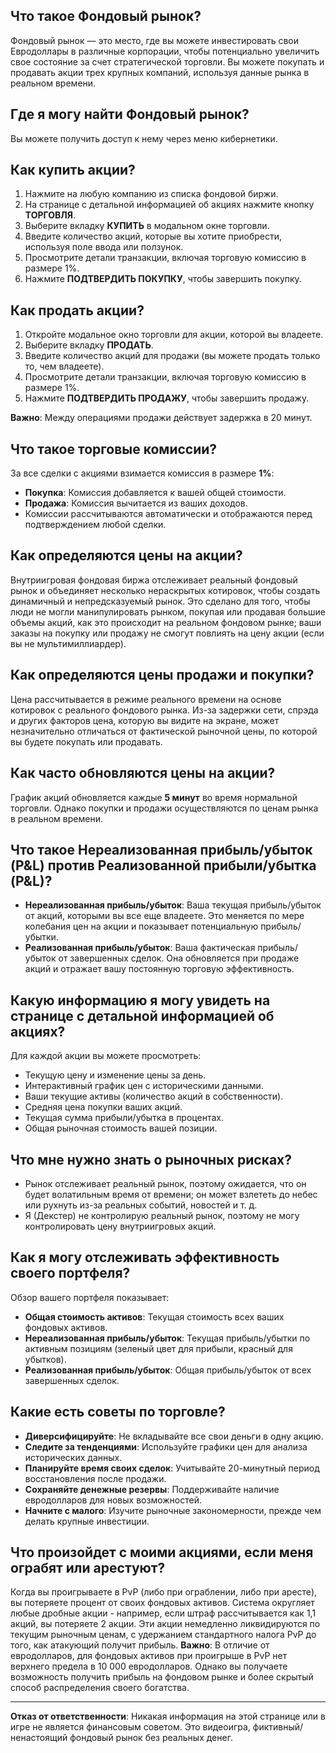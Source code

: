 ## Что такое Фондовый рынок?

Фондовый рынок — это место, где вы можете инвестировать свои Евродоллары в различные корпорации, чтобы потенциально увеличить свое состояние за счет стратегической торговли. Вы можете покупать и продавать акции трех крупных компаний, используя данные рынка в реальном времени.

## Где я могу найти Фондовый рынок?

Вы можете получить доступ к нему через меню кибернетики.

## Как купить акции?

1. Нажмите на любую компанию из списка фондовой биржи.
2. На странице с детальной информацией об акциях нажмите кнопку **ТОРГОВЛЯ**.
3. Выберите вкладку **КУПИТЬ** в модальном окне торговли.
4. Введите количество акций, которые вы хотите приобрести, используя поле ввода или ползунок.
5. Просмотрите детали транзакции, включая торговую комиссию в размере 1%.
6. Нажмите **ПОДТВЕРДИТЬ ПОКУПКУ**, чтобы завершить покупку.

## Как продать акции?

1. Откройте модальное окно торговли для акции, которой вы владеете.
2. Выберите вкладку **ПРОДАТЬ**.
3. Введите количество акций для продажи (вы можете продать только то, чем владеете).
4. Просмотрите детали транзакции, включая торговую комиссию в размере 1%.
5. Нажмите **ПОДТВЕРДИТЬ ПРОДАЖУ**, чтобы завершить продажу.

**Важно**: Между операциями продажи действует задержка в 20 минут.

## Что такое торговые комиссии?

За все сделки с акциями взимается комиссия в размере **1%**:

- **Покупка**: Комиссия добавляется к вашей общей стоимости.
- **Продажа**: Комиссия вычитается из ваших доходов.
- Комиссии рассчитываются автоматически и отображаются перед подтверждением любой сделки.

## Как определяются цены на акции?

Внутриигровая фондовая биржа отслеживает реальный фондовый рынок и объединяет несколько нераскрытых котировок, чтобы создать динамичный и непредсказуемый рынок. Это сделано для того, чтобы люди не могли манипулировать рынком, покупая или продавая большие объемы акций, как это происходит на реальном фондовом рынке; ваши заказы на покупку или продажу не смогут повлиять на цену акции (если вы не мультимиллиардер).

## Как определяются цены продажи и покупки?

Цена рассчитывается в режиме реального времени на основе котировок с реального фондового рынка. Из-за задержки сети, спрэда и других факторов цена, которую вы видите на экране, может незначительно отличаться от фактической рыночной цены, по которой вы будете покупать или продавать.

## Как часто обновляются цены на акции?

График акций обновляется каждые **5 минут** во время нормальной торговли. Однако покупки и продажи осуществляются по ценам рынка в реальном времени.

## Что такое Нереализованная прибыль/убыток (P&L) против Реализованной прибыли/убытка (P&L)?

- **Нереализованная прибыль/убыток**: Ваша текущая прибыль/убыток от акций, которыми вы все еще владеете. Это меняется по мере колебания цен на акции и показывает потенциальную прибыль/убытки.
- **Реализованная прибыль/убыток**: Ваша фактическая прибыль/убыток от завершенных сделок. Она обновляется при продаже акций и отражает вашу постоянную торговую эффективность.

## Какую информацию я могу увидеть на странице с детальной информацией об акциях?

Для каждой акции вы можете просмотреть:

- Текущую цену и изменение цены за день.
- Интерактивный график цен с историческими данными.
- Ваши текущие активы (количество акций в собственности).
- Средняя цена покупки ваших акций.
- Текущая сумма прибыли/убытка в процентах.
- Общая рыночная стоимость вашей позиции.

## Что мне нужно знать о рыночных рисках?

- Рынок отслеживает реальный рынок, поэтому ожидается, что он будет волатильным время от времени;
  он может взлететь до небес или рухнуть из-за реальных событий, новостей и т. д.
- Я (Декстер) не контролирую реальный рынок, поэтому не могу контролировать цену внутриигровых акций.

## Как я могу отслеживать эффективность своего портфеля?

Обзор вашего портфеля показывает:

- **Общая стоимость активов**: Текущая стоимость всех ваших фондовых активов.
- **Нереализованная прибыль/убыток**: Текущая прибыль/убытки по активным позициям (зеленый цвет для прибыли, красный для убытков).
- **Реализованная прибыль/убыток**: Общая прибыль/убыток от всех завершенных сделок.

## Какие есть советы по торговле?

- **Диверсифицируйте**: Не вкладывайте все свои деньги в одну акцию.
- **Следите за тенденциями**: Используйте графики цен для анализа исторических данных.
- **Планируйте время своих сделок**: Учитывайте 20-минутный период восстановления после продажи.
- **Сохраняйте денежные резервы**: Поддерживайте наличие евродолларов для новых возможностей.
- **Начните с малого**: Изучите рыночные закономерности, прежде чем делать крупные инвестиции.

## Что произойдет с моими акциями, если меня ограбят или арестуют?

Когда вы проигрываете в PvP (либо при ограблении, либо при аресте), вы потеряете процент от своих фондовых активов. Система округляет любые дробные акции - например, если штраф рассчитывается как 1,1 акций, вы потеряете 2 акции. Эти акции немедленно ликвидируются по текущим рыночным ценам, с удержанием стандартного налога PvP до того, как атакующий получит прибыль.
**Важно**: В отличие от евродолларов, для фондовых активов при проигрыше в PvP нет верхнего предела в 10 000 евродолларов. Однако вы получаете возможность получить прибыль на фондовом рынке и более скрытый способ распределения своего богатства.

---

**Отказ от ответственности**:
Никакая информация на этой странице или в игре не является финансовым советом. Это видеоигра, фиктивный/ненастоящий фондовый рынок без реальных денег.
